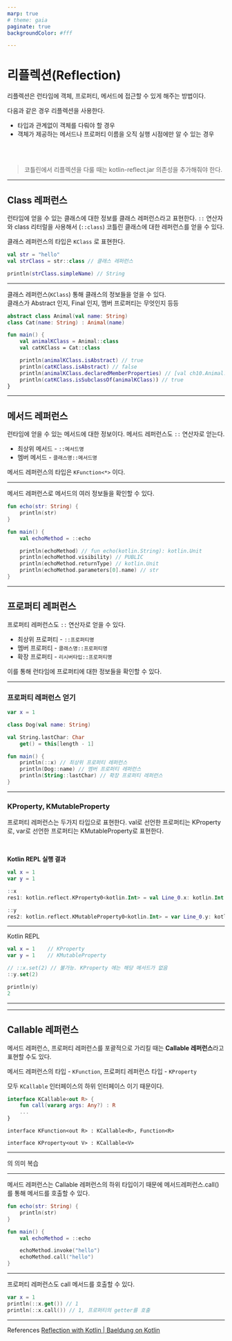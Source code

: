 ```yaml
---
marp: true
# theme: gaia
paginate: true
backgroundColor: #fff

---
```



# 리플렉션(Reflection)

리플렉션은 런타임에 객체, 프로퍼티, 메서드에 접근할 수 있게 해주는 방법이다.  

다음과 같은 경우 리플렉션을 사용한다.  
* 타입과 관계없이 객체를 다뤄야 할 경우
* 객체가 제공하는 메서드나 프로퍼티 이름을 오직 실행 시점에만 알 수 있는 경우

<br><br>

> 코틀린에서 리플렉션을 다룰 때는 kotlin-reflect.jar 의존성을 추가해줘야 한다.

---

## Class 레퍼런스
런타임에 얻을 수 있는 클래스에 대한 정보를 클래스 레퍼런스라고 표현한다.
`::` 연산자와 class 리터럴을 사용해서 (`::class`) 코틀린 클래스에 대한 레퍼런스를 얻을 수 있다.

클래스 레퍼런스의 타입은 `KClass` 로 표현한다.

```kotlin
val str = "hello"
val strClass = str::class // 클래스 레퍼런스

println(strClass.simpleName) // String

```

---

클래스 레퍼런스(`KClass`) 통해 클래스의 정보들을 얻을 수 있다.  
클래스가 Abstract 인지, Final 인지, 멤버 프로퍼티는 무엇인지 등등

```kotlin
abstract class Animal(val name: String)
class Cat(name: String) : Animal(name)

fun main() {
    val animalKClass = Animal::class
    val catKClass = Cat::class

    println(animalKClass.isAbstract) // true
    println(catKClass.isAbstract) // false
    println(animalKClass.declaredMemberProperties) // [val ch10.Animal.name: kotlin.String]
    println(catKClass.isSubclassOf(animalKClass)) // true
}
```

---
## 메서드 레퍼런스
런타임에 얻을 수 있는 메서드에 대한 정보이다.
메서드 레퍼런스도 `::` 연산자로 얻는다.
- 최상위 메서드 - `::메서드명`
- 멤버 메서드 - `클래스명::메서드명`

메서드 레퍼런스의 타입은 `KFunction<*>` 이다.

---

메서드 레퍼런스로 메서드의 여러 정보들을 확인할 수 있다.

```kotlin
fun echo(str: String) {
    println(str)
}

fun main() {
    val echoMethod = ::echo

    println(echoMethod) // fun echo(kotlin.String): kotlin.Unit
    println(echoMethod.visibility) // PUBLIC
    println(echoMethod.returnType) // kotlin.Unit
    println(echoMethod.parameters[0].name) // str
}
```

---

## 프로퍼티 레퍼런스
프로퍼티 레퍼런스도 `::` 연산자로 얻을 수 있다.
- 최상위 프로퍼티 - `::프로퍼티명`
- 멤버 프로퍼티 - `클래스명::프로퍼티명`
- 확장 프로퍼티 - `리시버타입::프로퍼티명`

이를 통해 런타임에 프로퍼티에 대한 정보들을 확인할 수 있다.

---
### 프로퍼티 레퍼런스 얻기
```kotlin
var x = 1

class Dog(val name: String)

val String.lastChar: Char
    get() = this[length - 1]

fun main() {
    println(::x) // 최상위 프로퍼티 레퍼런스
    println(Dog::name) // 멤버 프로퍼티 레퍼런스
    println(String::lastChar) // 확장 프로퍼티 레퍼런스
}
```

---
### KProperty, KMutableProperty
프로퍼티 레퍼런스는 두가지 타입으로 표현한다.
val로 선언한 프로퍼티는 KProperty로,
var로 선언한 프로퍼티는 KMutableProperty로 표현한다.

<br>

**Kotlin REPL 실행 결과**
```kotlin
val x = 1
var y = 1

::x
res1: kotlin.reflect.KProperty0<kotlin.Int> = val Line_0.x: kotlin.Int

::y
res2: kotlin.reflect.KMutableProperty0<kotlin.Int> = var Line_0.y: kotlin.Int
```

---

Kotlin REPL
```kotlin
val x = 1    // KProperty
var y = 1    // KMutableProperty

// ::x.set(2) // 불가능. KProperty 에는 해당 메서드가 없음
::y.set(2) 

println(y)
2 

```

---




---

## Callable 레퍼런스
메서드 레퍼런스, 프로퍼티 레퍼런스를 포괄적으로 가리킬 때는 
**Callable 레퍼런스**라고 표현할 수도 있다.

메서드 레퍼런스의 타입 - `KFunction`, 프로퍼티 레퍼런스 타입 - `KProperty`

모두 `KCallable` 인터페이스의 하위 인터페이스 이기 때문이다.

```kotlin
interface KCallable<out R> {
    fun call(vararg args: Any?) : R
    ...
}
```
```
interface KFunction<out R> : KCallable<R>, Function<R>
```
```
interface KProperty<out V> : KCallable<V>
```
---

<out R> 의 의미 복습

---

메서드 레퍼런스는 Callable 레퍼런스의 하위 타입이기 때문에 
메서드레퍼런스.call() 를 통해 메서드를 호출할 수 있다.

```kotlin
fun echo(str: String) {
    println(str)
}

fun main() {
    val echoMethod = ::echo

    echoMethod.invoke("hello")
    echoMethod.call("hello")
}
```

---
프로퍼티 레퍼런스도 call 메서드를 호출할 수 있다.
```kotlin
var x = 1
println(::x.get()) // 1
println(::x.call()) // 1, 프로퍼티의 getter를 호출
```



---

References
[Reflection with Kotlin | Baeldung on Kotlin](https://www.baeldung.com/kotlin/reflection)